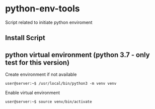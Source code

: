 # python-env-tools
Script related to initiate python enviroment

## Install Script 

## python virtual environment (python 3.7 - only test for this version)
Create environment if not available
```console
user@server:~$ /usr/local/bin/python3 -m venv venv
```
Enable virtual environment
```console
user@server:~$ source venv/bin/activate
```
